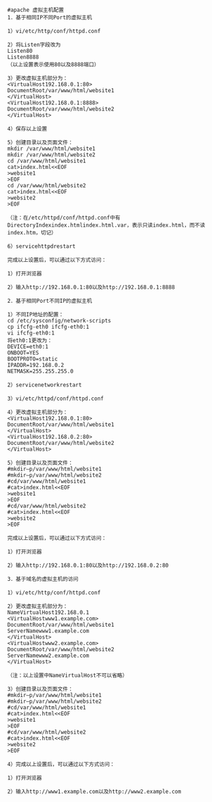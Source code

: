 	#apache 虚拟主机配置
    1．基于相同IP不同Port的虚拟主机
    
    1）vi/etc/http/conf/httpd.conf
    
    2）将Listen字段改为
    Listen80
    Listen8888
    （以上设置表示使用80以及8888端口）
    
    3）更改虚拟主机部分为：
    <VirtualHost192.168.0.1:80>
    DocumentRoot/var/www/html/website1
    </VirtualHost>
    <VirtualHost192.168.0.1:8888>
    DocumentRoot/var/www/html/website2
    </VirtualHost>
    
    4）保存以上设置
    
    5）创建目录以及页面文件：
    mkdir /var/www/html/website1
    mkdir /var/www/html/website2
    cd /var/www/html/website1
    cat>index.html<<EOF
    >website1
    >EOF
    cd /var/www/html/website2
    cat>index.html<<EOF
    >website2
    >EOF
    
    （注：在/etc/httpd/conf/httpd.conf中有DirectoryIndexindex.htmlindex.html.var，表示只读index.html，而不读index.htm，切记）
    
    6）servicehttpdrestart
    
    完成以上设置后，可以通过以下方式访问：
    
    1）打开浏览器
    
    2）输入http://192.168.0.1:80以及http://192.168.0.1:8888
    
    2．基于相同Port不同IP的虚拟主机
    
    1）不同IP地址的配置：
    cd /etc/sysconfig/network-scripts
    cp ifcfg-eth0 ifcfg-eth0:1
    vi ifcfg-eth0:1
    将eth0:1更改为：
    DEVICE=eth0:1
    ONBOOT=YES
    BOOTPROTO=static
    IPADDR=192.168.0.2
    NETMASK=255.255.255.0
    
    2）servicenetworkrestart
    
    3）vi/etc/httpd/conf/httpd.conf
    
    4）更改虚拟主机部分为：
    <VirtualHost192.168.0.1:80>
    DocumentRoot/var/www/html/website1
    </VirtualHost>
    <VirtualHost192.168.0.2:80>
    DocumentRoot/var/www/html/website2
    </VirtualHost>
    
    5）创建目录以及页面文件：
    #mkdir–p/var/www/html/website1
    #mkdir–p/var/www/html/website2
    #cd/var/www/html/website1
    #cat>index.html<<EOF
    >website1
    >EOF
    #cd/var/www/html/website2
    #cat>index.html<<EOF
    >website2
    >EOF
    
    完成以上设置后，可以通过以下方式访问：
    
    1）打开浏览器
    
    2）输入http://192.168.0.1:80以及http://192.168.0.2:80
    
    3．基于域名的虚拟主机的访问
    
    1）vi/etc/http/conf/httpd.conf
    
    2）更改虚拟主机部分为：
    NameVirtualHost192.168.0.1
    <VirtualHostwww1.example.com>
    DocumentRoot/var/www/html/website1
    ServerNamewww1.example.com
    </VirtualHost>
    <VirtualHostwww2.example.com>
    DocumentRoot/var/www/html/website2
    ServerNamewww2.example.com
    </VirtualHost>
    
    （注：以上设置中NameVirtualHost不可以省略）
    
    3）创建目录以及页面文件：
    #mkdir–p/var/www/html/website1
    #mkdir–p/var/www/html/website2
    #cd/var/www/html/website1
    #cat>index.html<<EOF
    >website1
    >EOF
    #cd/var/www/html/website2
    #cat>index.html<<EOF
    >website2
    >EOF
    
    4）完成以上设置后，可以通过以下方式访问：
    
    1）打开浏览器
    
    2）输入http://www1.example.com以及http://www2.example.com
